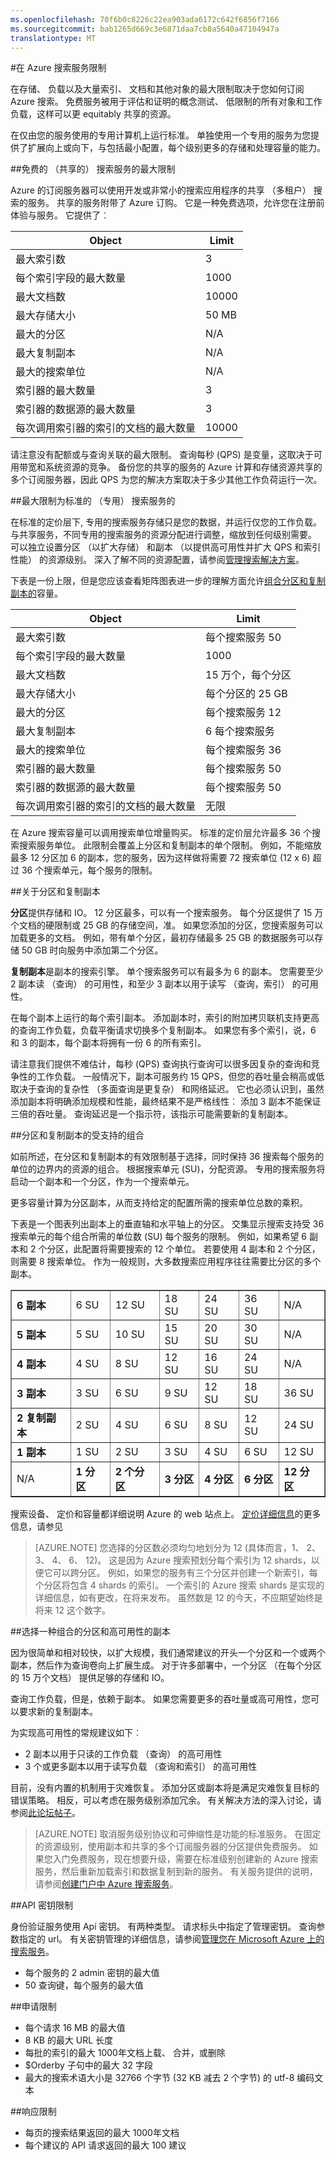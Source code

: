 ```yaml
---
ms.openlocfilehash: 70f6b0c8226c22ea903ada6172c642f6856f7166
ms.sourcegitcommit: bab1265d669c3e6871daa7cb8a5640a47104947a
translationtype: MT
---
```

<properties
    pageTitle="在 Azure 搜索服务限制"
    description="在容量规划中使用 azure 搜索限制和请求以及 reponses 的最大限制。"
    services="search"
    documentationCenter=""
    authors="HeidiSteen"
    manager="mblythe"
    editor=""
    tags="azure-portal"/>

<tags
    ms.service="search"
    ms.devlang="NA"
    ms.workload="search"
    ms.topic="article" 
    ms.tgt_pltfrm="na"
    ms.date="08/18/2015"
    ms.author="heidist"/>

#在 Azure 搜索服务限制

在存储、 负载以及大量索引、 文档和其他对象的最大限制取决于您如何订阅 Azure 搜索。 免费服务被用于评估和证明的概念测试、 低限制的所有对象和工作负载，这样可以更 equitably 共享的资源。 

在仅由您的服务使用的专用计算机上运行标准。 单独使用一个专用的服务为您提供了扩展向上或向下，与包括最小配置，每个级别更多的存储和处理容量的能力。

##免费的 （共享的） 搜索服务的最大限制

Azure 的订阅服务器可以使用开发或非常小的搜索应用程序的共享 （多租户） 搜索的服务。 共享的服务附带了 Azure 订购。 它是一种免费选项，允许您在注册前体验与服务。 它提供了︰

Object|Limit
------|-----
最大索引数|3
每个索引字段的最大数量|1000
最大文档数|10000
最大存储大小|50 MB
最大的分区|N/A
最大复制副本|N/A
最大的搜索单位|N/A
索引器的最大数量|3
索引器的数据源的最大数量|3
每次调用索引器的索引的文档的最大数量|10000

请注意没有配额或与查询关联的最大限制。 查询每秒 (QPS) 是变量，这取决于可用带宽和系统资源的竞争。 备份您的共享的服务的 Azure 计算和存储资源共享的多个订阅服务器，因此 QPS 为您的解决方案取决于多少其他工作负荷运行一次。

##最大限制为标准的 （专用） 搜索服务的

在标准的定价层下, 专用的搜索服务存储只是您的数据，并运行仅您的工作负载。 与共享服务，不同专用的搜索服务的资源分配进行调整，缩放到任何级别需要。 可以独立设置分区 （以扩大存储） 和副本 （以提供高可用性并扩大 QPS 和索引性能） 的资源级别。 深入了解不同的资源配置，请参阅[管理搜索解决方案](search-manage.md)。

下表是一份上限，但是您应该查看矩阵图表进一步的理解方面允许[组合分区和复制副本的](#chart)容量。

Object|Limit
------|----
最大索引数|每个搜索服务 50
每个索引字段的最大数量|1000
最大文档数|15 万个，每个分区
最大存储大小|每个分区的 25 GB
最大的分区|每个搜索服务 12
最大复制副本|6 每个搜索服务
最大的搜索单位|每个搜索服务 36
索引器的最大数量|每个搜索服务 50
索引器的数据源的最大数量|每个搜索服务 50
每次调用索引器的索引的文档的最大数量|无限

在 Azure 搜索容量可以调用搜索单位增量购买。 标准的定价层允许最多 36 个搜索搜索服务单位。 此限制会覆盖上分区和复制副本的单个限制。 例如，不能缩放最多 12 分区加 6 的副本，您的服务，因为这样做将需要 72 搜索单位 (12 x 6) 超过 36 个搜索单元，每个服务的限制。

##关于分区和复制副本

**分区**提供存储和 IO。 12 分区最多，可以有一个搜索服务。 每个分区提供了 15 万个文档的硬限制或 25 GB 的存储空间，准。 如果您添加的分区，您搜索服务可以加载更多的文档。 例如，带有单个分区，最初存储最多 25 GB 的数据服务可以存储 50 GB 时向服务中添加第二个分区。

**复制副本**是副本的搜索引擎。 单个搜索服务可以有最多为 6 的副本。 您需要至少 2 副本读 （查询） 的可用性，和至少 3 副本以用于读写 （查询，索引） 的可用性。

在每个副本上运行的每个索引副本。 添加副本时，索引的附加拷贝联机支持更高的查询工作负载，负载平衡请求切换多个复制副本。 如果您有多个索引，说，6 和 3 的副本，每个副本将拥有一份 6 的所有索引。

请注意我们提供不难估计，每秒 (QPS) 查询执行查询可以很多因复杂的查询和竞争性的工作负载。 一般情况下，副本可服务约 15 QPS，但您的吞吐量会稍高或低取决于查询的复杂性 （多面查询是更复杂） 和网络延迟。 它也必须认识到，虽然添加副本将明确添加规模和性能，最终结果不是严格线性︰ 添加 3 副本不能保证三倍的吞吐量。 查询延迟是一个指示符，该指示可能需要新的复制副本。

<a id="chart"></a>
##分区和复制副本的受支持的组合

如前所述，在分区和复制副本的有效限制基于选择，同时保持 36 搜索每个服务的单位的边界内的资源的组合。 根据搜索单元 (SU)，分配资源。 专用的搜索服务将启动一个副本和一个分区，作为一个搜索单元。

更多容量计算为分区副本，从而支持给定的配置所需的搜索单位总数的乘积。

下表是一个图表列出副本上的垂直轴和水平轴上的分区。 交集显示搜索支持受 36 搜索单元的每个组合所需的单位数 (SU) 每个服务的限制。 例如，如果希望 6 副本和 2 个分区，此配置将需要搜索的 12 个单位。 若要使用 4 副本和 2 个分区，则需要 8 搜索单位。 作为一般规则，大多数搜索应用程序往往需要比分区的多个副本。

<table cellspacing="0" border="1">
<tr><td><b>6 副本</b></td><td>6 SU</td><td>12 SU</td><td>18 SU</td><td>24 SU</td><td>36 SU</td><td>N/A</td></tr>
<tr><td><b>5 副本</b></td><td>5 SU</td><td>10 SU</td><td>15 SU</td><td>20 SU</td><td>30 SU</td><td>N/A</td></tr>
<tr><td><b>4 副本</b></td><td>4 SU</td><td>8 SU</td><td>12 SU</td><td>16 SU</td><td>24 SU</td><td>N/A </td></tr>
<tr><td><b>3 副本</b></td><td>3 SU</td><td>6 SU</td><td>9 SU</td><td>12 SU</td><td>18 SU</td><td>36 SU</td></tr>
<tr><td><b>2 复制副本</b></td><td>2 SU</td><td>4 SU</td><td>6 SU</td><td>8 SU</td><td>12 SU</td><td>24 SU</td></tr>
<tr><td><b>1 副本</b></td><td>1 SU</td><td>2 SU</td><td>3 SU</td><td>4 SU</td><td>6 SU</td><td>12 SU</td></tr>
<tr><td>N/A</td><td><b>1 分区</b></td><td><b>2 个分区</b></td><td><b>3 分区</b></td><td><b>4 分区</b></td><td><b>6 分区</b></td><td><b>12 分区</b></td></tr> 
</table>

搜索设备、 定价和容量都详细说明 Azure 的 web 站点上。 [定价详细信息](http://azure.microsoft.com/pricing/details/search/)的更多信息，请参见

> [AZURE.NOTE] 您选择的分区数必须均匀地划分为 12 (具体而言，1、 2、 3、 4、 6、 12)。 这是因为 Azure 搜索预划分每个索引为 12 shards，以便它可以跨分区。 例如，如果您的服务有三个分区并创建一个新索引，每个分区将包含 4 shards 的索引。 一个索引的 Azure 搜索 shards 是实现的详细信息，如有更改，在将来发布。 虽然数是 12 的今天，不应期望始终是将来 12 这个数字。

##选择一种组合的分区和高可用性的副本

因为很简单和相对较快，以扩大规模，我们通常建议的开头一个分区和一个或两个副本，然后作为查询卷向上扩展生成。 对于许多部署中，一个分区 （在每个分区的 15 万个文档） 提供足够的存储和 IO。 

查询工作负载，但是，依赖于副本。 如果您需要更多的吞吐量或高可用性，您可以要求新的复制副本。 

为实现高可用性的常规建议如下︰

- 2 副本以用于只读的工作负载 （查询） 的高可用性
- 3 个或更多副本以用于读写负载 （查询和索引） 的高可用性

目前，没有内置的机制用于灾难恢复。 添加分区或副本将是满足灾难恢复目标的错误策略。 相反，可以考虑在服务级别添加冗余。 有关解决方法的深入讨论，请参阅[此论坛帖子](https://social.msdn.microsoft.com/Forums/ee108a26-00c5-49f6-b1ff-64c66c8b828a/dr-and-high-availability-for-azure-search?forum=azuresearch)。

> [AZURE.NOTE] 取消服务级别协议和可伸缩性是功能的标准服务。 在固定的资源级别，使用副本和共享的多个订阅服务器的分区提供免费服务。 如果您入门免费服务，现在想要升级，需要在标准级别创建新的 Azure 搜索服务，然后重新加载索引和数据复制到新的服务。 有关服务提供的说明，请参阅[创建门户中 Azure 搜索服务](search-create-portal.md)。

##API 密钥限制

身份验证服务使用 Api 密钥。 有两种类型。 请求标头中指定了管理密钥。 查询参数指定的 url。 有关密钥管理的详细信息，请参阅[管理您在 Microsoft Azure 上的搜索服务](search-manage.md)。

- 每个服务的 2 admin 密钥的最大值
- 50 查询键，每个服务的最大值

##申请限制

- 每个请求 16 MB 的最大值
- 8 KB 的最大 URL 长度 
- 每批的索引的最大 1000年文档上载、 合并，或删除
- $Orderby 子句中的最大 32 字段
- 最大的搜索术语大小是 32766 个字节 (32 KB 减去 2 个字节) 的 utf-8 编码文本

##响应限制

- 每页的搜索结果返回的最大 1000年文档
- 每个建议的 API 请求返回的最大 100 建议


